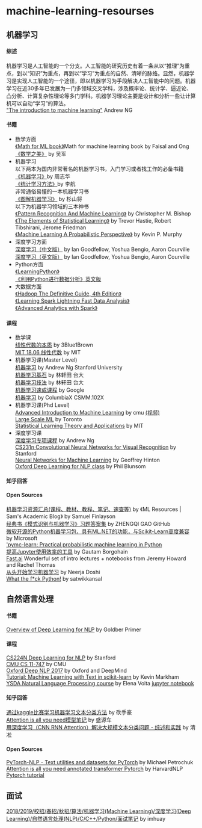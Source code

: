 # machine-learning-resourses
## 机器学习
#### 综述  
机器学习是人工智能的一个分支。人工智能的研究历史有着一条从以“推理”为重点，到以“知识”为重点，再到以“学习”为重点的自然、清晰的脉络。显然，机器学习是实现人工智能的一个途径，即以机器学习为手段解决人工智能中的问题。机器学习在近30多年已发展为一门多领域交叉学科，涉及概率论、统计学、逼近论、凸分析、计算复杂性理论等多门学科。机器学习理论主要是设计和分析一些让计算机可以自动“学习”的算法。  
["The introduction to machine learning"](https://www.youtube.com/watch?v=PPLop4L2eGk) Andrew NG

#### 书籍  
* 数学方面  
[《Math for ML book》](https://github.com/wayneguolei/machine-learning-resourses/blob/master/books/mml-book.pdf)Math for machine learning book by Faisal and Ong  
[《数学之美》](https://github.com/wayneguolei/machine-learning-resourses/blob/master/books/数学之美.pdf) by 吴军  
* 机器学习   
以下两本为国内非常著名的机器学习书，入门学习或者找工作的必备书籍   
[《机器学习》](https://github.com/wayneguolei/machine-learning-resourses/blob/master/books/%E6%9C%BA%E5%99%A8%E5%AD%A6%E4%B9%A0_%E5%91%A8%E5%BF%97%E5%8D%8E.pdf)by 周志华  
[《统计学习方法》](https://github.com/wayneguolei/Machine-Learning-Resourses/blob/master/books/%E7%BB%9F%E8%AE%A1%E5%AD%A6%E4%B9%A0%E6%96%B9%E6%B3%95-%E6%9D%8E%E8%88%AA-%E9%AB%98%E6%B8%85%E7%9B%AE%E5%BD%95.pdf)by 李航   
非常通俗易懂的一本机器学习书  
[《图解机器学习》](https://github.com/wayneguolei/machine-learning-resourses/blob/master/books/%E5%9B%BE%E8%A7%A3%E6%9C%BA%E5%99%A8%E5%AD%A6%E4%B9%A0.pdf) by 杉山将  
以下为机器学习领域的三本神书  
[《Pattern Recognition And Machine Learning》](https://github.com/wayneguolei/machine-learning-resourses/blob/master/books/Bishop%20-%20Pattern%20Recognition%20And%20Machine%20Learning%20-%20Springer%20%202006.pdf) by Christopher M. Bishop    
[《The Elements of Statistical Learning》](https://github.com/wayneguolei/machine-learning-resourses/blob/master/books/The_Elements_of_Statistical%20Learning_Data_Mining_Inference_and_Prediction.pdf) by Trevor Hastie, Robert Tibshirani, Jerome Friedman  
[《Machine Learning A Probabilistic Perspective》](https://github.com/wayneguolei/machine-learning-resourses/blob/master/books/ML%20Machine%20Learning-A%20Probabilistic%20Perspective.pdf) by Kevin P. Murphy  
* 深度学习方面  
[深度学习（中文版）](https://github.com/wayneguolei/machine-learning-resourses/blob/master/books/%E6%B7%B1%E5%BA%A6%E5%AD%A6%E4%B9%A0%20%E4%B8%AD%E6%96%87%E7%89%88.pdf) by Ian Goodfellow, Yoshua Bengio, Aaron Courville  
[深度学习（英文版）](https://github.com/wayneguolei/machine-learning-resourses/blob/master/books/deeplearningbook.pdf) by Ian Goodfellow, Yoshua Bengio, Aaron Courville  
* Python方面  
[《LearningPython》](https://github.com/wayneguolei/machine-learning-resourses/blob/master/books/LearningPython.pdf)  
[《利用Python进行数据分析》英文版](https://github.com/wayneguolei/machine-learning-resourses/blob/master/books/%E5%88%A9%E7%94%A8Python%E8%BF%9B%E8%A1%8C%E6%95%B0%E6%8D%AE%E5%88%86%E6%9E%90-%E7%AC%AC2%E7%89%88%E5%9F%BA%E4%BA%8EPython3-%E8%8B%B1%E6%96%87%E7%89%88.pdf)
* 大数据方面  
[《Hadoop The Definitive Guide, 4th Edition》](https://github.com/wayneguolei/machine-learning-resourses/blob/master/books/Hadoop%20The%20Definitive%20Guide%2C%204th%20Edition.pdf)  
[《Learning Spark Lightning Fast Data Analysis》](https://github.com/wayneguolei/machine-learning-resourses/blob/master/books/Learning-Spark-Lightning-Fast-Data-Analysis.pdf)  
[《Advanced Analytics with Spark》](https://github.com/wayneguolei/machine-learning-resourses/blob/master/books/Advanced-Analytics-with%20Spark.pdf)  

#### 课程
* 数学课  
[线性代数的本质](https://www.bilibili.com/video/av6731067/?redirectFrom=h5#page=3) by 3Blue1Brown  
[MIT 18.06 线性代数](https://ocw.mit.edu/courses/mathematics/18-06-linear-algebra-spring-2010/) by MIT
* 机器学习课(Master Level)   
[机器学习](https://www.youtube.com/playlist?list=PLLssT5z_DsK-h9vYZkQkYNWcItqhlRJLN) by Andrew Ng Stanford University    
[机器学习基石](https://www.youtube.com/playlist?list=PLXVfgk9fNX2I7tB6oIINGBmW50rrmFTqf) by 林轩田 台大  
[机器学习技法](https://www.youtube.com/playlist?list=PLXVfgk9fNX2IQOYPmqjqWsNUFl2kpk1U2) by 林轩田 台大  
[机器学习速成课程](https://developers.google.com/machine-learning/crash-course/ml-intro?hl=zh-cn) by Google  
[机器学习](https://courses.edx.org/courses/course-v1:ColumbiaX+CSMM.102x+2T2018/course/) by ColumbiaX CSMM.102X  
* 机器学习课(Phd Level)  
[Advanced Introduction to Machine Learning](http://www.cs.cmu.edu/~bapoczos/Classes/ML10715_2015Fall/index.html)  by cmu [(视频)](https://www.youtube.com/playlist?list=PL4DwY1suLMkcu-wytRDbvBNmx57CdQ2pJ&jct=q4qVgISGxJql7TlE6eSLKa8Wwci8SA&disable_polymer=true)    
[Large Scale ML](http://www.cs.toronto.edu/~rsalakhu/STA4273_2015/) by Toronto  
[Statistical Learning Theory and Applications](http://www.mit.edu/~9.520/fall15/index.html) by MIT  
* 深度学习课  
[深度学习专项课程](https://www.coursera.org/specializations/deep-learning) by Andrew Ng  
[CS231n Convolutional Neural Networks for Visual Recognition](http://cs231n.stanford.edu/) by Stanford  
[Neural Networks for Machine Learning](https://www.coursera.org/learn/neural-networks) by Geoffrey Hinton  
[Oxford Deep Learning for NLP class](https://www.ctolib.com/topics-108952.html) by Phil Blunsom  



#### 知乎回答  

#### Open Sources   
[机器学习资源汇总(课程、教材、教程、笔记、速查等)](https://sgfin.github.io/learning-resources/) by 《ML Resources | Sam's Academic Blog》 by Samuel Finlayson  
[经典书《模式识别与机器学习》习题答案集](https://github.com/GoldenCheese/PRML-Solution-Manual) by ZHENGQI GAO GitHub  
[微软开源的Python机器学习包，具有ML.NET的功能，与Scikit-Learn高度兼容](https://github.com/Microsoft/NimbusML) by Microsoft  
['pymc-learn: Practical probabilistic machine learning in Python](https://github.com/pymc-learn/pymc-learn)  
[提高Jupyter使用效率的工具](https://towardsdatascience.com/jupyter-tools-to-increase-productivity-7b3c6b90be09) by Gautam Borgohain  
[Fast.ai](https://www.fast.ai/#technical) Wonderful set of intro lectures + notebooks from Jeremy Howard and Rachel Thomas   
[从头开始学习机器学习](https://github.com/neerjad/MachineLearning)  by Neerja Doshi  
[What the f*ck Python!](https://github.com/satwikkansal/wtfpython/tree/b262f2975641da1493853a390a171a051f561914#structure-of-the-examples) by satwikkansal 




## 自然语言处理
#### 书籍  
[Overview of Deep Learning for NLP](https://github.com/wayneguolei/machine-learning-resourses/blob/master/books/Goldber_Primer_Neural_Nets_NLP.pdf) by Goldber Primer  

#### 课程  
[CS224N Deep Learning for NLP](https://www.youtube.com/playlist?list=PLqdrfNEc5QnuV9RwUAhoJcoQvu4Q46Lja) by Stanford   
[CMU CS 11-747](http://www.phontron.com/class/nn4nlp2018/schedule.html) by CMU  
[Oxford Deep NLP 2017](https://github.com/oxford-cs-deepnlp-2017/lectures) by Oxford and DeepMind   
[Tutorial: Machine Learning with Text in scikit-learn](https://github.com/wayneguolei/pycon-2016-tutorial) by Kevin Markham  
[YSDA Natural Language Processing course](https://github.com/yandexdataschool/nlp_course)  by Elena Voita [jupyter notebook](https://mybinder.org/v2/gh/yandexdataschool/nlp_course/master) 

#### 知乎回答
[通过kaggle比赛学习机器学习文本分类方法](https://zhuanlan.zhihu.com/p/34899693) by 砍手豪  
[Attention is all you need模型笔记](https://zhuanlan.zhihu.com/p/39034683) by 盛源车  
[用深度学习（CNN RNN Attention）解决大规模文本分类问题 - 综述和实践](https://zhuanlan.zhihu.com/p/25928551) by 清凇  



#### Open Sources  
[PyTorch-NLP - Text utilities and datasets for PyTorch](https://github.com/PetrochukM/PyTorch-NLP) by Michael Petrochuk  
[Attention is all you need annotated transformer Pytorch](https://github.com/harvardnlp/annotated-transformer) by HarvardNLP  
[Pytorch tutorial](https://github.com/yunjey/pytorch-tutorial) 

## 面试
[2018/2019/校招/春招/秋招/算法/机器学习(Machine Learning)/深度学习(Deep Learning)/自然语言处理(NLP)/C/C++/Python/面试笔记](https://github.com/imhuay/Algorithm_Interview_Notes-Chinese) by imhuay









